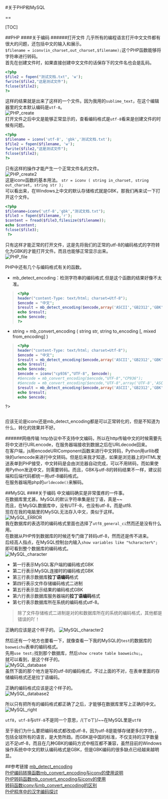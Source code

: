 #关于PHP和MySQL

==

[TOC]

##PHP
####关于编码
######打开文件
几乎所有的编程语言打开中文文件都有很大的问题，还包括中文的输入和展示。  
`$filename = iconv(in_charset,out_charset,$filename);`这个PHP函数能够将字符串进行转码。   
首先在创建文件时，如果直接创建中文文件的话保存下的文件名也会是乱码。   
```php
<?php
$file2 = fopen("测试文档.txt", 'w');
fwrite($file2,"这是测试文件");
fclose($file2);
?>
```
这样的结果就是出来了这样的一个文件。因为我用的`sublime_text`，在这个编辑器里的文本默认编码是`utf-8`。   
![PHP_create](PHP_create.jpg)   
打开文件之后中文是能够正常显示的，查看编码格式是`utf-8`看来是创建文件的时候有问题。   
```php
<?php 	
$filename = iconv('utf-8', 'gbk','测试文档.txt');
$file2 = fopen($filename, 'w');
fwrite($file2,"这是测试文件");
fclose($file2);
?>
```
只有这样的操作才能产生一个正常文件名的文件。   
![PHP_create2](PHP_create2.jpg)   
这是iconv函数的基本用法。
`str = iconv ( string in_charset, string out_charset, string str );`  
可以看出来，在Windows上中文的默认存储格式就是GBK，那我们再来试一下打开这个文件。  
```php
<?php
$filename=iconv('utf-8','gbk',"测试文档.txt");
$file3 = fopen($filename,'r');
$content = fread($file3,filesize($filename));
echo $content;
fclose($file3);
 ?>
```
只有这样才能正常的打开文件，这是先将我们的正常的utf-8的编码格式的字符转化为GBK的才能打开文件。而且也能够正常显示出来。   
![PHP_file](PHP_file.jpg)  

PHP中还有几个与编码格式有关的函数。
- mb_detect_encoding：检测字符串的编码格式.但是这个函数的结果好像不太准。
 >```php
 ><?php 
 >header("content-Type: text/html; charset=Utf-8"); 
 >$encode = "中文";
 >$result = mb_detect_encoding($encode,array('ASCII','GB2312','GBK','UTF-8','CP936'));
 >echo $result;
 >echo $encode;
 >?>
 >```
- string = mb_convert_encoding ( string str, string to_encoding [, mixed from_encoding] )
 >```php
 ><?php 
 >header("content-Type: text/html; charset=Utf-8"); 
 >$encode = "中文";
 >$result = mb_detect_encoding($encode,array('ASCII','GB2312','GBK','UTF-8','CP936'));
 >echo $result;
 >echo $encode;
 >$encode = iconv("cp936","UTF-8", $encode);
 >#$encode = mb_convert_encoding($encode,"UTF-8","CP936");
 >#$encode = mb_convert_encoding($encode,"UTF-8",array('UTF-8','ASCII','EUC-CN','CP936','BIG-5','GB2312','GBK'));
 >$result = mb_detect_encoding($encode,array('ASCII','GB2312','GBK','UTF-8','CP936'));
 >echo $result;
 >echo $encode;
 ?>
 >```
应该无论是iconv还是mb_detect_encoding都是可以正常转化的，但是不知道为什么，转化的效果并不好。

######网络传输
http协议中不支持中文编码，所以在http传输中文的时候需要先将中文进行URLencode，在服务器端接收到数据之后在URLdecode回来。  
在客户端，js用encodeURIComponent函数来进行中文转码，Python用urllib模块的urlencode来进行中文转码。但是后来我才知道，如果是浏览器上的HTML发送表单到PHP接受，中文转码是会由浏览器自动完成，可以不用转码，而如果使用Python发送中文，则需要转码。而且，GBK与utf-8的转码结果不一样，建议前端和后端代码都统一用utf-8编码格式。  
在服务器端用php的`urldecode()`来解码。   


##MySQL
####关于编码
中文编码确实是非常蛋疼的一件事。  
在数据库里尤甚。MySQL的默认字符串集是拉丁语，真是~~  
而且，在MySQL数据库中，没有UTF-8，也没有utf-8，而是utf8.    
现在在我的电脑里的MySQL无法存入中文，类似于这样。  
![MySQL_ERROR](MySQL_ERROR1.jpg)  
我在数据库的表选项的编码格式里面也选择了`utf8_general_ci`然而还是没有什么用。  
在数据从PHP传到数据库的时候还专门做了转码utf-8，然而还是传不进来。  
后经高人指点，在MySQL控制台内输入`show variables like "%character%";`  
即可看到整个数据库的编码格式。  
![MySQL_character](MySQL_character.jpg)  

- 第一行表示MySQL客户端的编码格式GBK
- 第二行表示MySQL连接时的编码格式GBK
- 第三行表示数据库**拉丁语编码**格式
- 第四行表示文件存储编码格式二进制
- 第五行表示显示结果的编码格式GBK
- 第六行表示数据库服务器端的**拉丁语编码**格式
- 第七行表示数据库所在系统的编码格式utf-8。

>除了文件存储格式二进制是对的和数据库所在的系统的编码格式，其他都是错误的吖！

正确的应该是这个样子的。
![MySQL_character2](MySQL_character2.jpg)

然后还有一个地方也要看一下，就像查看一下我的MySQL的`test`的数据库的`baoweichu`表单的编码格式。  
先用`use test;`找到那个数据库，然后`show create table baoweichu;`。  
就可以看到，是这个样子的。  
![MySQL_database](MySQL_database.jpg)  
虽然下面的那个地方是写的utf-8的编码格式，不过上面的不对，在表单里面的存储编码格式还是拉丁语编码。  

正确的编码格式应该是这个样子的。  
![MySQL_database2](MySQL_database2.jpg)

所以只有把所有的编码格式都正确了之后，才能够在数据库里写上正确的中文。  
![MySQL_right](MySQL_right.jpg)

`utf8`，`utf-8`与`UTF-8`不是同一个意思，/(ㄒoㄒ)/~~在MySQL里是`utf8`

至于我们为什么要把编码格式都改成utf-8，因为utf-8是能够存储更多的字符，，包括全球所有的语言，是大势所趋。而GBK是中国的标准，不仅支持的汉字数量远不足utf-8，而且在几种GBK的编码方式中相互都不兼容，虽然目前的Windows操作系统中中文的默认编码格式是GBK，但是GBK编码的很多缺点已经越来越明显。

##参考链接
[mb_detect_encoding](http://php.net/manual/zh/function.mb-detect-encoding.php)   
[PHP编码转换函数mb_convert_encoding与iconv的使用说明](http://kooyee.iteye.com/blog/653534)   
[PHP转码函数mb_convert_encoding与iconv的使用](http://www.91ctc.com/article/article-389.html)   
[转码函数iconv与mb_convert_encoding的区别](http://www.okajax.com/a/201106/php_iconv_mb_convert_encoding.html)   
[PHP程序中的汉字编码探讨](http://www.cnblogs.com/bandbandme/p/3154186.html)